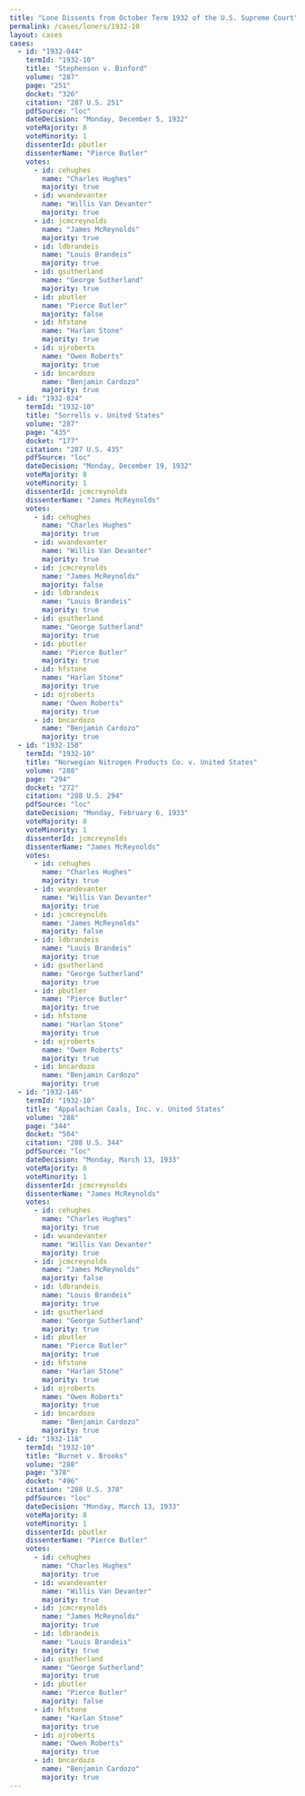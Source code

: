 ```yaml
---
title: "Lone Dissents from October Term 1932 of the U.S. Supreme Court"
permalink: /cases/loners/1932-10
layout: cases
cases:
  - id: "1932-044"
    termId: "1932-10"
    title: "Stephenson v. Binford"
    volume: "287"
    page: "251"
    docket: "326"
    citation: "287 U.S. 251"
    pdfSource: "loc"
    dateDecision: "Monday, December 5, 1932"
    voteMajority: 8
    voteMinority: 1
    dissenterId: pbutler
    dissenterName: "Pierce Butler"
    votes:
      - id: cehughes
        name: "Charles Hughes"
        majority: true
      - id: wvandevanter
        name: "Willis Van Devanter"
        majority: true
      - id: jcmcreynolds
        name: "James McReynolds"
        majority: true
      - id: ldbrandeis
        name: "Louis Brandeis"
        majority: true
      - id: gsutherland
        name: "George Sutherland"
        majority: true
      - id: pbutler
        name: "Pierce Butler"
        majority: false
      - id: hfstone
        name: "Harlan Stone"
        majority: true
      - id: ojroberts
        name: "Owen Roberts"
        majority: true
      - id: bncardozo
        name: "Benjamin Cardozo"
        majority: true
  - id: "1932-024"
    termId: "1932-10"
    title: "Sorrells v. United States"
    volume: "287"
    page: "435"
    docket: "177"
    citation: "287 U.S. 435"
    pdfSource: "loc"
    dateDecision: "Monday, December 19, 1932"
    voteMajority: 8
    voteMinority: 1
    dissenterId: jcmcreynolds
    dissenterName: "James McReynolds"
    votes:
      - id: cehughes
        name: "Charles Hughes"
        majority: true
      - id: wvandevanter
        name: "Willis Van Devanter"
        majority: true
      - id: jcmcreynolds
        name: "James McReynolds"
        majority: false
      - id: ldbrandeis
        name: "Louis Brandeis"
        majority: true
      - id: gsutherland
        name: "George Sutherland"
        majority: true
      - id: pbutler
        name: "Pierce Butler"
        majority: true
      - id: hfstone
        name: "Harlan Stone"
        majority: true
      - id: ojroberts
        name: "Owen Roberts"
        majority: true
      - id: bncardozo
        name: "Benjamin Cardozo"
        majority: true
  - id: "1932-150"
    termId: "1932-10"
    title: "Norwegian Nitrogen Products Co. v. United States"
    volume: "288"
    page: "294"
    docket: "272"
    citation: "288 U.S. 294"
    pdfSource: "loc"
    dateDecision: "Monday, February 6, 1933"
    voteMajority: 8
    voteMinority: 1
    dissenterId: jcmcreynolds
    dissenterName: "James McReynolds"
    votes:
      - id: cehughes
        name: "Charles Hughes"
        majority: true
      - id: wvandevanter
        name: "Willis Van Devanter"
        majority: true
      - id: jcmcreynolds
        name: "James McReynolds"
        majority: false
      - id: ldbrandeis
        name: "Louis Brandeis"
        majority: true
      - id: gsutherland
        name: "George Sutherland"
        majority: true
      - id: pbutler
        name: "Pierce Butler"
        majority: true
      - id: hfstone
        name: "Harlan Stone"
        majority: true
      - id: ojroberts
        name: "Owen Roberts"
        majority: true
      - id: bncardozo
        name: "Benjamin Cardozo"
        majority: true
  - id: "1932-146"
    termId: "1932-10"
    title: "Appalachian Coals, Inc. v. United States"
    volume: "288"
    page: "344"
    docket: "504"
    citation: "288 U.S. 344"
    pdfSource: "loc"
    dateDecision: "Monday, March 13, 1933"
    voteMajority: 8
    voteMinority: 1
    dissenterId: jcmcreynolds
    dissenterName: "James McReynolds"
    votes:
      - id: cehughes
        name: "Charles Hughes"
        majority: true
      - id: wvandevanter
        name: "Willis Van Devanter"
        majority: true
      - id: jcmcreynolds
        name: "James McReynolds"
        majority: false
      - id: ldbrandeis
        name: "Louis Brandeis"
        majority: true
      - id: gsutherland
        name: "George Sutherland"
        majority: true
      - id: pbutler
        name: "Pierce Butler"
        majority: true
      - id: hfstone
        name: "Harlan Stone"
        majority: true
      - id: ojroberts
        name: "Owen Roberts"
        majority: true
      - id: bncardozo
        name: "Benjamin Cardozo"
        majority: true
  - id: "1932-118"
    termId: "1932-10"
    title: "Burnet v. Brooks"
    volume: "288"
    page: "378"
    docket: "496"
    citation: "288 U.S. 378"
    pdfSource: "loc"
    dateDecision: "Monday, March 13, 1933"
    voteMajority: 8
    voteMinority: 1
    dissenterId: pbutler
    dissenterName: "Pierce Butler"
    votes:
      - id: cehughes
        name: "Charles Hughes"
        majority: true
      - id: wvandevanter
        name: "Willis Van Devanter"
        majority: true
      - id: jcmcreynolds
        name: "James McReynolds"
        majority: true
      - id: ldbrandeis
        name: "Louis Brandeis"
        majority: true
      - id: gsutherland
        name: "George Sutherland"
        majority: true
      - id: pbutler
        name: "Pierce Butler"
        majority: false
      - id: hfstone
        name: "Harlan Stone"
        majority: true
      - id: ojroberts
        name: "Owen Roberts"
        majority: true
      - id: bncardozo
        name: "Benjamin Cardozo"
        majority: true
---
```


